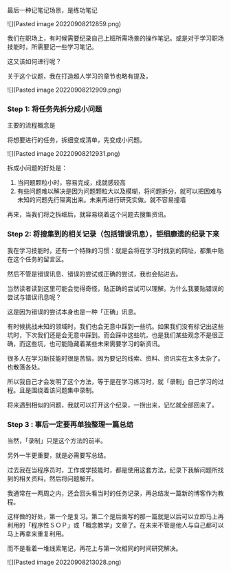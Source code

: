 最后一种记笔记场景，是练功笔记

![](Pasted image 20220908212859.png)

我们在职场上，有时候需要纪录自己上班所需场景的操作笔记。或是对于学习职场技能时，所需要记一些学习笔记。

这又该如何进行呢？

关于这个议题，我在打造超人学习的章节也略有提及，

![](Pasted image 20220908212909.png)


### Step 1: 将任务先拆分成小问题

主要的流程概念是

将想要进行的任务，拆细变成清单，先变成小问题。

![](Pasted image 20220908212931.png)

拆成小问题的好处是：

1. 当问题颗粒小时，容易完成，成就感较高
2. 有些问题难以解决是因为问题颗粒大以及模糊，将问题拆分，就可以把困难与未知的问题先行隔离出来。未来再进行研究实做。就不容易撞墙

再来，当我们将之拆细后，就容易绕着这个问题去搜集资讯。

### Step 2:  将搜集到的相关记录（包括错误讯息），钜细靡遗的纪录下来

我在学习技能时，还有一个特殊的习惯：就是会将在学习时找到的网址，都集中贴在这个任务的留言区。

然后不管是错误讯息、错误的尝试或正确的尝试，我也会贴进去。

当然读者读到这里可能会觉得奇怪，贴正确的尝试可以理解。为什么我要贴错误的尝试与错误讯息呢？

这是因为错误的尝试本身也是一种「正确」讯息。

有时候挑战未知的领域时，我们也会无意中踩到一些坑。如果我们没有标记出这些坑时，下次我们还是会无意中踩到。而会踩中这些坑，也是我们某些观念不是很正确，而这些坑，也可能隐藏着某些未来需要学习的新资讯。

很多人在学习新技能时很是苦恼，因为要记的线索、资料、资讯实在太多太杂了。也散落各处。

所以我自己才会发明了这个方法，等于是在学习练习时，就「录制」自己学习的过程。且是围绕着该问题集中录制。

将来遇到相似的问题，我就可以打开这个纪录，一捞出来，记忆就全部回来了。

### Step 3 : 事后一定要再单独整理一篇总结

当然，「录制」只是这个方法的前半。

另外一半更重要，就是必需要写总结。

过去我在当程序员时，工作或学技能时，都是使用这套方法，纪录下我解问题所找到的相关资料，然后将问题解开。

我通常在一两周之内，还会回头看当时的任务记录，再总结发一篇新的博客作为教程。

这样做的好处，第一个是复习。第二个是后面写的那一篇就是以后可以立即马上再利用的「程序性ＳＯＰ」或「概念教学」文章了。在未来不管是他人与自己都可以马上再拿来重复利用。

而不是看着一堆线索笔记，再花上与第一次相同的时间研究解决。

![](Pasted image 20220908213028.png)